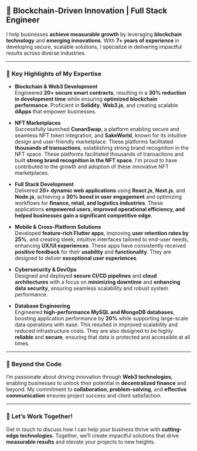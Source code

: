 ## 🚀 **Blockchain-Driven Innovation | Full Stack Engineer**

I help businesses **achieve measurable growth** by leveraging **blockchain technology** and **emerging innovations**. With **7+ years of experience** in developing secure, scalable solutions, I specialize in delivering impactful results across diverse industries.

---

### 🎯 **Key Highlights of My Expertise**

- **Blockchain & Web3 Development**  
  Engineered **20+ secure smart contracts**, resulting in a **30% reduction in development time** while ensuring **optimized blockchain performance**. Proficient in **Solidity**, **Web3.js**, and creating scalable **dApps** that empower businesses.  

- **NFT Marketplaces**  
  Successfully launched **ConanSwap**, a platform enabling secure and seamless NFT token integration, and **SakeWorld**, known for its intuitive design and user-friendly marketplace. These platforms facilitated **thousands of transactions**, establishing strong brand recognition in the NFT space. These platforms facilitated thousands of transactions and built **strong brand recognition in the NFT space**. I'm proud to have contributed to the growth and adoption of these innovative NFT marketplaces.

- **Full Stack Development**  
  Delivered **20+ dynamic web applications** using **React.js**, **Next.js**, and **Node.js**, achieving a **30% boost in user engagement** and optimizing workflows for **finance, retail, and logistics industries**. These applications **empowered users, improved operational efficiency, and helped businesses gain a significant competitive edge**.

- **Mobile & Cross-Platform Solutions**  
  Developed **feature-rich Flutter apps**, improving **user retention rates by 25%**, and creating sleek, intuitive interfaces tailored to end-user needs, enhancing **UX/UI experiences**. These apps have consistently received **positive feedback** for their **usability** and **functionality**. They are designed to deliver **exceptional user experiences**.

- **Cybersecurity & DevOps**  
  Designed and deployed **secure CI/CD pipelines** and **cloud architectures** with a focus on **minimizing downtime** and **enhancing data security**, ensuring seamless scalability and robust system performance.  

- **Database Engineering**  
  Engineered **high-performance MySQL and MongoDB databases**, boosting application performance by **20%** while supporting large-scale data operations with ease. This resulted in improved scalability and reduced infrastructure costs. They are also designed to be highly **reliable** and **secure**, ensuring that data is protected and accessible at all times.  

---

### 🤝 **Beyond the Code**  
I’m passionate about driving innovation through **Web3 technologies**, enabling businesses to unlock their potential in **decentralized finance** and beyond. My commitment to **collaboration, problem-solving**, and **effective communication** ensures project success and client satisfaction.

---

### 📩 **Let’s Work Together!**  
Get in touch to discuss how I can help your business thrive with **cutting-edge technologies**. Together, we’ll create impactful solutions that drive **measurable results** and elevate your projects to new heights.

